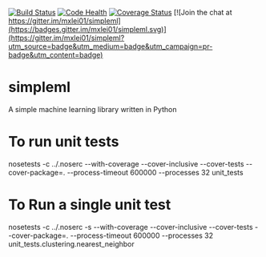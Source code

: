 [![Build Status](https://travis-ci.org/mxlei01/simpleml.svg?branch=master)](https://travis-ci.org/mxlei01/simpleml)
[![Code Health](https://landscape.io/github/mxlei01/simpleml/master/landscape.svg?style=flat)](https://landscape.io/github/mxlei01/simpleml/master)
[![Coverage Status](https://coveralls.io/repos/github/mxlei01/simpleml/badge.svg?branch=master)](https://coveralls.io/github/mxlei01/simpleml?branch=master)
[![Join the chat at https://gitter.im/mxlei01/simpleml](https://badges.gitter.im/mxlei01/simpleml.svg)](https://gitter.im/mxlei01/simpleml?utm_source=badge&utm_medium=badge&utm_campaign=pr-badge&utm_content=badge)

# simpleml

A simple machine learning library written in Python

# To run unit tests

nosetests -c ../.noserc --with-coverage --cover-inclusive --cover-tests --cover-package=. --process-timeout 600000 --processes 32 unit_tests

# To Run a single unit test

nosetests -c ../.noserc -s --with-coverage --cover-inclusive --cover-tests --cover-package=. --process-timeout 600000 --processes 32 unit_tests.clustering.nearest_neighbor

